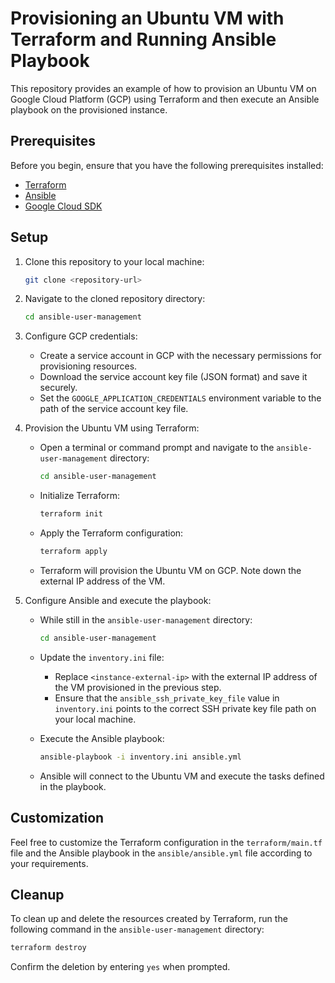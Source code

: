 # Provisioning an Ubuntu VM with Terraform and Running Ansible Playbook

This repository provides an example of how to provision an Ubuntu VM on Google Cloud Platform (GCP) using Terraform and then execute an Ansible playbook on the provisioned instance.

## Prerequisites

Before you begin, ensure that you have the following prerequisites installed:

- [Terraform](https://www.terraform.io/downloads.html)
- [Ansible](https://docs.ansible.com/ansible/latest/installation_guide/intro_installation.html)
- [Google Cloud SDK](https://cloud.google.com/sdk/docs/install)

## Setup

1. Clone this repository to your local machine:

   ```bash
   git clone <repository-url>
   ```

2. Navigate to the cloned repository directory:

   ```bash
   cd ansible-user-management
   ```

3. Configure GCP credentials:

   - Create a service account in GCP with the necessary permissions for provisioning resources.
   - Download the service account key file (JSON format) and save it securely.
   - Set the `GOOGLE_APPLICATION_CREDENTIALS` environment variable to the path of the service account key file.

4. Provision the Ubuntu VM using Terraform:

   - Open a terminal or command prompt and navigate to the `ansible-user-management` directory:

     ```bash
     cd ansible-user-management
     ```

   - Initialize Terraform:

     ```bash
     terraform init
     ```

   - Apply the Terraform configuration:

     ```bash
     terraform apply
     ```

   - Terraform will provision the Ubuntu VM on GCP. Note down the external IP address of the VM.

5. Configure Ansible and execute the playbook:

   - While still in the  `ansible-user-management` directory:

     ```bash
     cd ansible-user-management
     ```

   - Update the `inventory.ini` file:

     - Replace `<instance-external-ip>` with the external IP address of the VM provisioned in the previous step.
     - Ensure that the `ansible_ssh_private_key_file` value in `inventory.ini` points to the correct SSH private key file path on your local machine.

   - Execute the Ansible playbook:

     ```bash
     ansible-playbook -i inventory.ini ansible.yml
     ```

   - Ansible will connect to the Ubuntu VM and execute the tasks defined in the playbook.

## Customization

Feel free to customize the Terraform configuration in the `terraform/main.tf` file and the Ansible playbook in the `ansible/ansible.yml` file according to your requirements.

## Cleanup

To clean up and delete the resources created by Terraform, run the following command in the `ansible-user-management` directory:

```bash
terraform destroy
```

Confirm the deletion by entering `yes` when prompted.
